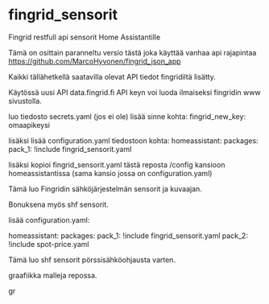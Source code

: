 # fingrid_sensorit
Fingrid restfull api sensorit Home Assistantille

Tämä on osittain paranneltu versio tästä joka käyttää vanhaa api rajapintaa https://github.com/MarcoHyvonen/fingrid_json_app

Kaikki tällähetkellä saatavilla olevat API tiedot fingridiltä lisätty.

Käytössä uusi API data.fingrid.fi
API keyn voi luoda ilmaiseksi fingridin www sivustolla.

luo tiedosto secrets.yaml (jos ei ole) lisää sinne kohta:
fingrid_new_key: omaapikeysi

lisäksi lisää configuration.yaml tiedostoon kohta:
homeassistant:
  packages: 
    pack_1: !include fingrid_sensorit.yaml

lisäksi kopioi fingrid_sensorit.yaml tästä reposta /config kansioon homeassistantissa (sama kansio jossa on configuration.yaml)

Tämä luo Fingridin sähköjärjestelmän sensorit ja kuvaajan.

Bonuksena myös shf sensorit.

lisää configuration.yaml:

homeassistant:
  packages: 
    pack_1: !include fingrid_sensorit.yaml
    pack_2: !include spot-price.yaml

Tämä luo shf sensorit pörssisähköohjausta varten.

graafiikka malleja repossa.


gr
